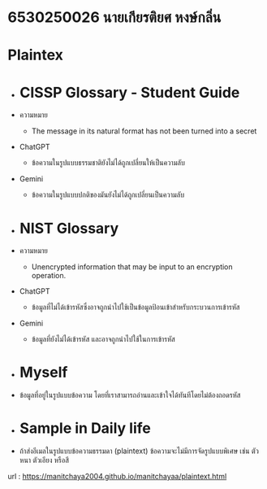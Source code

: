 # 6530250026 นายเกียรติยศ หงษ์กลิ่น
# Plaintex
  - # CISSP Glossary - Student Guide
  - ความหมาย
    - The message in its natural format has not been turned into a secret
  - ChatGPT
    - ข้อความในรูปแบบธรรมชาติยังไม่ได้ถูกเปลี่ยนให้เป็นความลับ 
  - Gemini
    - ข้อความในรูปแบบปกติของมันยังไม่ได้ถูกเปลี่ยนเป็นความลับ

 - # NIST Glossary
  - ความหมาย
    - Unencrypted information that may be input to an encryption operation.
  - ChatGPT
    - ข้อมูลที่ไม่ได้เข้ารหัสซึ่งอาจถูกนำไปใช้เป็นข้อมูลป้อนเข้าสำหรับกระบวนการเข้ารหัส
  - Gemini
    - ข้อมูลที่ยังไม่ได้เข้ารหัส และอาจถูกนำไปใช้ในการเข้ารหัส 
 
- # Myself
- ข้อมูลที่อยู่ในรูปแบบข้อความ โดยที่เราสามารถอ่านและเข้าใจได้ทันทีโดยไม่ต้องถอดรหัส
- # Sample in Daily life
- ถ้าส่งอีเมลในรูปแบบข้อความธรรมดา (plaintext) ข้อความจะไม่มีการจัดรูปแบบพิเศษ เช่น ตัวหนา ตัวเอียง หรือสี

url : https://manitchaya2004.github.io/manitchayaa/plaintext.html
